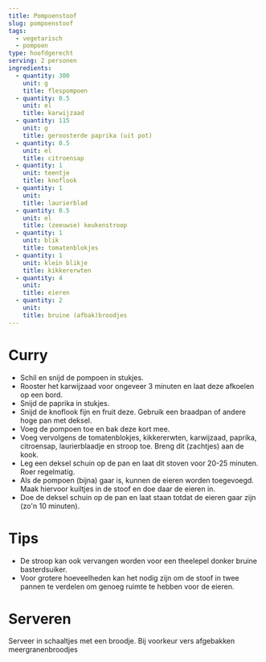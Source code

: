 ```yaml
---
title: Pompoenstoof
slug: pompoenstoof
tags:
  - vegetarisch
  - pompoen
type: hoofdgerecht
serving: 2 personen
ingredients:
  - quantity: 300
    unit: g
    title: flespompoen
  - quantity: 0.5
    unit: el
    title: karwijzaad
  - quantity: 115
    unit: g
    title: geroosterde paprika (uit pot)
  - quantity: 0.5
    unit: el
    title: citroensap
  - quantity: 1
    unit: teentje
    title: knoflook
  - quantity: 1
    unit:
    title: laurierblad
  - quantity: 0.5
    unit: el
    title: (zeeuwse) keukenstroop
  - quantity: 1
    unit: blik
    title: tomatenblokjes
  - quantity: 1
    unit: klein blikje
    title: kikkererwten
  - quantity: 4
    unit:
    title: eieren
  - quantity: 2
    unit:
    title: bruine (afbak)broodjes
---
```


# Curry

- Schil en snijd de pompoen in stukjes.
- Rooster het karwijzaad voor ongeveer 3 minuten en laat deze afkoelen op een bord.
- Snijd de paprika in stukjes.
- Snijd de knoflook fijn en fruit deze. Gebruik een braadpan of andere hoge pan met deksel.
- Voeg de pompoen toe en bak deze kort mee.
- Voeg vervolgens de tomatenblokjes, kikkererwten, karwijzaad, paprika, citroensap, laurierblaadje en stroop toe. Breng dit (zachtjes) aan de kook.
- Leg een deksel schuin op de pan en laat dit stoven voor 20-25 minuten. Roer regelmatig.
- Als de pompoen (bijna) gaar is, kunnen de eieren worden toegevoegd. Maak hiervoor kuiltjes in de stoof en doe daar de eieren in.
- Doe de deksel schuin op de pan en laat staan totdat de eieren gaar zijn (zo'n 10 minuten).

# Tips

- De stroop kan ook vervangen worden voor een theelepel donker bruine basterdsuiker.
- Voor grotere hoeveelheden kan het nodig zijn om de stoof in twee pannen te verdelen om genoeg ruimte te hebben voor de eieren.

# Serveren

Serveer in schaaltjes met een broodje. Bij voorkeur vers afgebakken meergranenbroodjes
